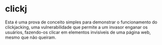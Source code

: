 # clickj
Esta é uma prova de conceito simples para demonstrar o funcionamento do clickjacking, uma vulnerabilidade que permite a um invasor enganar os usuários, fazendo-os clicar em elementos invisíveis de uma página web, mesmo que não queiram.

